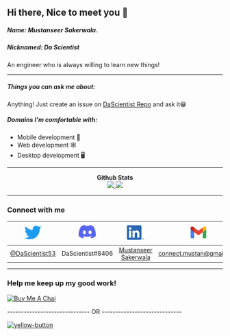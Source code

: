 ## Hi there, Nice to meet you 👋

##### Name: Mustanseer Sakerwala. 
##### Nicknamed: Da Scientist

An engineer who is always willing to learn new things!
<!-- Aim: To grasp and master the power of computation and create better world for me to live in. -->

---

##### Things you can ask me about:

Anything! Just create an issue on [DaScientist Repo](https://github.com/DaScientist/DaScientist) and ask it😁

##### Domains I'm comfortable with:

- Mobile development 📱
- Web development  🕸
- Desktop development 🖥

---

<p align="center">
<b>Github Stats</b><br/>
<a href="https://github.com/DaScientist">
<img src="https://github-readme-stats.vercel.app/api/top-langs/?username=dascientist&show_icons=true&theme=radical&text_color=ACACAC&langs_count=7&title_color=ACACAC&layout=compact" />
</a>
<a href="https://github.com/DaScientist">
<img src="https://github-readme-stats.vercel.app/api?username=dascientist&count_private=true&show_icons=true&theme=radical&width=100%&text_color=ACACAC&&title_color=ACACAC&icon_color=ACACAC" />
</a>
</p>

---

<p align="center">
<h3>Connect with me</h3>

|[<img src="assets/twitter.png" width="40" alt="Twitter">](https://x.com/DaScientist53) | [<img src="assets/discord.png" width="40" alt="Discord">](https://discordapp.com/users/DaScientist#8406) | [<img src="assets/linkedin.png" width="40" alt="LinkedIn">](https://www.linkedin.com/in/mustanseer-sakerwala-mm53bm52/) | [<img src="assets/gmail.png" width="40" alt="Mail">](mailto:connect.mustan@gmail.com)
|:-------:|:-------:|:--------:|:-------:|
|[@DaScientist53](https://x.com/DaScientist53)|DaScientist#8406|[Mustanseer Sakerwala](https://www.linkedin.com/in/dascientist/)|[connect.mustan@gmail.com](mailto:connect.mustan@gmail.com)|
</p>

---

<h3>Help me keep up my good work!</h3>

[![Buy Me A Chai](https://buymeachai.ankushminda.com/assets/images/buymeachai-button.png)](https://buymeachai.ankushminda.com/dascientist)

------------------------------ OR -----------------------------

<a href="https://buymeacoffee.com/dascientist"><img width="350" alt="yellow-button" src="https://github.com/user-attachments/assets/db6163b6-a3f3-4a61-b7e3-1b2c0bc3445e" /></a>
